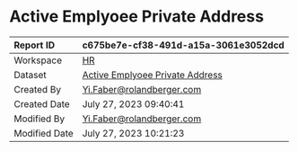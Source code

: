 



# Active Emplyoee Private Address

|Report ID|c675be7e-cf38-491d-a15a-3061e3052dcd|
| :--- | :--- |
|Workspace|[HR](../Workspaces/HR.md)|
|Dataset|[Active Emplyoee Private Address](../Datasets/Active-Emplyoee-Private-Address.md)|
|Created By|Yi.Faber@rolandberger.com|
|Created Date|July 27, 2023 09:40:41|
|Modified By|Yi.Faber@rolandberger.com|
|Modified Date|July 27, 2023 10:21:23|
